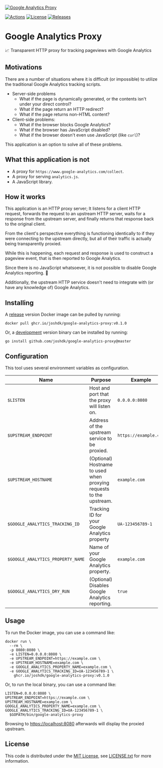 [![Google Analytics Proxy][banner-image-link]][github-repo-link]

[![Actions][github-actions-badge]][github-actions-link]
[![License][license-badge]][license-link]
[![Releases][github-release-badge]][github-release-link]

# Google Analytics Proxy

📈 Transparent HTTP proxy for tracking pageviews with Google Analytics

## Motivations

There are a number of situations where it is difficult (or impossible) to utilize the traditional Google Analytics tracking scripts.

- Server-side problems
    - What if the page is dynamically generated, or the contents isn't under your direct control?
    - What if the page return an HTTP redirect?
    - What if the page returns non-HTML content?
- Client-side problems:
    - What if the browser blocks Google Analytics?
    - What if the browser has JavaScript disabled?
    - What if the browser doesn't even use JavaScript (like `curl`)?

This application is an option to solve all of these problems.

## What this application is not

- A proxy for `https://www.google-analytics.com/collect`.
- A proxy for serving `analytics.js`.
- A JavaScript library.

## How it works

This application is an HTTP proxy server; It listens for a client HTTP request, forwards the request to an upstream HTTP server, waits for a response from the upstream server, and finally returns that response back to the original client.

From the client's perspective everything is functioning identically to if they were connecting to the upstream directly, but all of their traffic is actually being transparently proxied.

While this is happening, each request and response is used to construct a pageview event, that is then reported to Google Analytics.

Since there is no JavaScript whatsoever, it is not possible to disable Google Analytics reporting. 🚫

Additionally, the upstream HTTP service doesn't need to integrate with (or have any knowledge of) Google Analytics.

## Installing

A [release][github-release-link] version Docker image can be pulled by running:

```shell
docker pull ghcr.io/joshdk/google-analytics-proxy:v0.1.0
```

Or, a [development][github-master-link] version binary can be installed by running:

```shell
go install github.com/joshdk/google-analytics-proxy@master
```

## Configuration

This tool uses several environment variables as configuration.

| Name                              | Purpose                                                             | Example               |
| --------------------------------- | ------------------------------------------------------------------- | --------------------- |
| `$LISTEN`                         | Host and port that the proxy will listen on.                        | `0.0.0.0:8080`        |
| `$UPSTREAM_ENDPOINT`              | Address of the upstream service to be proxied.                      | `https://example.com` |
| `$UPSTREAM_HOSTNAME`              | (Optional) Hostname to used when proxying requests to the upstream. | `example.com`         |
| `$GOOGLE_ANALYTICS_TRACKING_ID`   | Tracking ID for your Google Analytics property                      | `UA-123456789-1`      |
| `$GOOGLE_ANALYTICS_PROPERTY_NAME` | Name of your Google Analytics property.                             | `example.com`         |
| `$GOOGLE_ANALYTICS_DRY_RUN`       | (Optional) Disables Google Analytics reporting.                     | `true`                |

## Usage

To run the Docker image, you can use a command like:

```shell
docker run \
  --rm \
  -p 8080:8080 \
  -e LISTEN=0.0.0.0:8080 \
  -e UPSTREAM_ENDPOINT=https://example.com \
  -e UPSTREAM_HOSTNAME=example.com \
  -e GOOGLE_ANALYTICS_PROPERTY_NAME=example.com \
  -e GOOGLE_ANALYTICS_TRACKING_ID=UA-123456789-1 \
    ghcr.io/joshdk/google-analytics-proxy:v0.1.0
```

Or, to run the local binary, you can use a command like:

```shell
LISTEN=0.0.0.0:8080 \
UPSTREAM_ENDPOINT=https://example.com \
UPSTREAM_HOSTNAME=example.com \
GOOGLE_ANALYTICS_PROPERTY_NAME=example.com \
GOOGLE_ANALYTICS_TRACKING_ID=UA-123456789-1 \
  $GOPATH/bin/google-analytics-proxy
```

Browsing to [https://localhost:8080](https://localhost:8080) afterwards will display the proxied upstream.

## License

This code is distributed under the [MIT License][license-link], see [LICENSE.txt][license-file] for more information.

[banner-image-link]:     https://user-images.githubusercontent.com/307183/131765571-5303a7f6-42c0-4764-ab5f-0b96ede2fda1.png
[github-actions-badge]:  https://github.com/joshdk/google-analytics-proxy/workflows/Build/badge.svg
[github-actions-link]:   https://github.com/joshdk/google-analytics-proxy/actions
[github-master-link]:    https://github.com/joshdk/google-analytics-proxy/tree/master
[github-release-badge]:  https://img.shields.io/github/release/joshdk/google-analytics-proxy/all.svg
[github-release-link]:   https://github.com/joshdk/google-analytics-proxy/releases
[github-repo-link]:      https://github.com/joshdk/google-analytics-proxy
[license-badge]:         https://img.shields.io/badge/license-MIT-green.svg
[license-file]:          https://github.com/joshdk/google-analytics-proxy/blob/master/LICENSE.txt
[license-link]:          https://opensource.org/licenses/MIT
